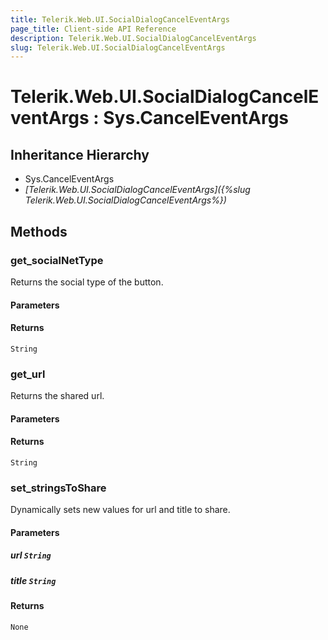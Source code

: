 ```yaml
---
title: Telerik.Web.UI.SocialDialogCancelEventArgs
page_title: Client-side API Reference
description: Telerik.Web.UI.SocialDialogCancelEventArgs
slug: Telerik.Web.UI.SocialDialogCancelEventArgs
---
```


# Telerik.Web.UI.SocialDialogCancelEventArgs : Sys.CancelEventArgs 

## Inheritance Hierarchy

* Sys.CancelEventArgs
* *[Telerik.Web.UI.SocialDialogCancelEventArgs]({%slug Telerik.Web.UI.SocialDialogCancelEventArgs%})*

## Methods

###  get_socialNetType

Returns the social type of the button.

#### Parameters

#### Returns

`String` 

###  get_url

Returns the shared url.

#### Parameters

#### Returns

`String` 

###  set_stringsToShare

Dynamically sets new values for url and title to share.

#### Parameters

##### url `String`

##### title `String`

#### Returns

`None` 


